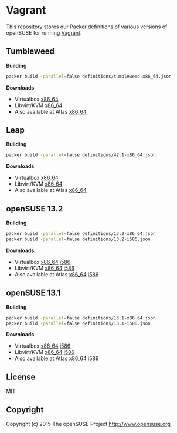 # Vagrant

This repository stores our [Packer](https://www.packer.io) definitions of various
versions of openSUSE for running [Vagrant](https://www.vagrantup.com).


## Tumbleweed

**Building**

```bash
packer build -parallel=false definitions/tumbleweed-x86_64.json
```

**Downloads**

* Virtualbox
  [x86_64](http://download.opensuse.org/vagrant/openSUSE-Tumbleweed-virtualbox-x86_64-1.0.0.box)
* Libvirt/KVM
  [x86_64](http://download.opensuse.org/vagrant/openSUSE-Tumbleweed-libvirt-x86_64-1.0.0.box)
* Also available at Atlas
  [x86_64](https://atlas.hashicorp.com/opensuse/boxes/openSUSE-Tumbleweed-x86_64)


## Leap

**Building**

```bash
packer build -parallel=false definitions/42.1-x86_64.json
```

**Downloads**

* Virtualbox
  [x86_64](http://download.opensuse.org/vagrant/openSUSE-42.1-virtualbox-x86_64-1.0.0.box)
* Libvirt/KVM
  [x86_64](http://download.opensuse.org/vagrant/openSUSE-42.1-libvirt-x86_64-1.0.0.box)
* Also available at Atlas
  [x86_64](https://atlas.hashicorp.com/opensuse/boxes/openSUSE-42.1-x86_64)


## openSUSE 13.2

**Building**

```bash
packer build -parallel=false definitions/13.2-x86_64.json
packer build -parallel=false definitions/13.2-i586.json
```

**Downloads**

* Virtualbox
  [x86_64](http://download.opensuse.org/vagrant/openSUSE-13.2-virtualbox-x86_64-1.0.0.box)
  [i586](http://download.opensuse.org/vagrant/openSUSE-13.2-virtualbox-i586-1.0.0.box)
* Libvirt/KVM
  [x86_64](http://download.opensuse.org/vagrant/openSUSE-13.2-libvirt-x86_64-1.0.0.box)
  [i586](http://download.opensuse.org/vagrant/openSUSE-13.2-libvirt-i586-1.0.0.box)
* Also available at Atlas
  [x86_64](https://atlas.hashicorp.com/opensuse/boxes/openSUSE-13.2-x86_64)
  [i586](https://atlas.hashicorp.com/opensuse/boxes/openSUSE-13.2-i586)


## openSUSE 13.1

**Building**

```bash
packer build -parallel=false definitions/13.1-x86_64.json
packer build -parallel=false definitions/13.1-i586.json
```

**Downloads**

* Virtualbox
  [x86_64](http://download.opensuse.org/vagrant/openSUSE-13.1-virtualbox-x86_64-1.0.0.box)
  [i586](http://download.opensuse.org/vagrant/openSUSE-13.1-virtualbox-i586-1.0.0.box)
* Libvirt/KVM
  [x86_64](http://download.opensuse.org/vagrant/openSUSE-13.1-libvirt-x86_64-1.0.0.box)
  [i586](http://download.opensuse.org/vagrant/openSUSE-13.1-libvirt-i586-1.0.0.box)
* Also available at Atlas
  [x86_64](https://atlas.hashicorp.com/opensuse/boxes/openSUSE-13.1-x86_64)
  [i586](https://atlas.hashicorp.com/opensuse/boxes/openSUSE-13.1-i586)


## License

MIT


## Copyright

Copyright (c) 2015 The openSUSE Project <http://www.opensuse.org>
